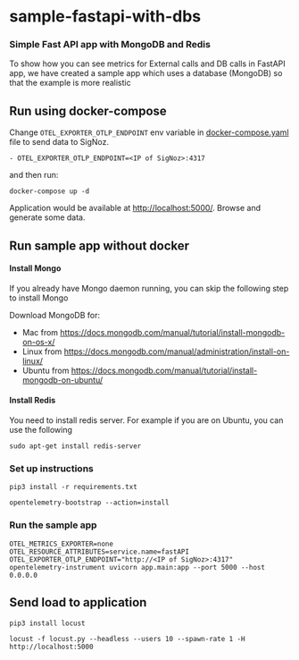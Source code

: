 # sample-fastapi-with-dbs

### Simple Fast API app with MongoDB and Redis


To show how you can see metrics for External calls and DB calls in FastAPI app, we have created a sample app which uses a database (MongoDB) so that the example is more realistic

## Run using docker-compose
Change `OTEL_EXPORTER_OTLP_ENDPOINT` env variable in [docker-compose.yaml](https://github.com/SigNoz/sample-fastapi-with-dbs/blob/main/docker-compose.yaml#L13) file to send data to SigNoz.
```
- OTEL_EXPORTER_OTLP_ENDPOINT=<IP of SigNoz>:4317
```


and then run:
```
docker-compose up -d
```

Application would be available at [http://localhost:5000/](http://localhost:5000/). Browse and generate some data.

## Run sample app without docker

#### Install Mongo

If you already have Mongo daemon running, you can skip the following step to install Mongo

Download MongoDB for:
- Mac from https://docs.mongodb.com/manual/tutorial/install-mongodb-on-os-x/
- Linux from https://docs.mongodb.com/manual/administration/install-on-linux/
- Ubuntu from https://docs.mongodb.com/manual/tutorial/install-mongodb-on-ubuntu/

#### Install Redis

You need to install redis server. For example if you are on Ubuntu, you can use the following
```
sudo apt-get install redis-server
```

### Set up instructions

```
pip3 install -r requirements.txt
```

```
opentelemetry-bootstrap --action=install
```

### Run the sample app

```
OTEL_METRICS_EXPORTER=none OTEL_RESOURCE_ATTRIBUTES=service.name=fastAPI OTEL_EXPORTER_OTLP_ENDPOINT="http://<IP of SigNoz>:4317" opentelemetry-instrument uvicorn app.main:app --port 5000 --host 0.0.0.0
```

## Send load to application

```
pip3 install locust
```
```
locust -f locust.py --headless --users 10 --spawn-rate 1 -H http://localhost:5000
```
